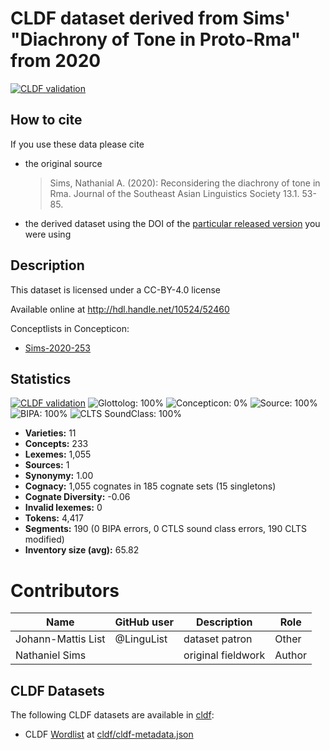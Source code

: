 # CLDF dataset derived from Sims' "Diachrony of Tone in Proto-Rma" from 2020

[![CLDF validation](https://github.com/lexibank/simsrma/workflows/CLDF-validation/badge.svg)](https://github.com/lexibank/simsrma/actions?query=workflow%3ACLDF-validation)

## How to cite

If you use these data please cite
- the original source
  > Sims, Nathanial A. (2020): Reconsidering the diachrony of tone in Rma. Journal of the Southeast Asian Linguistics Society 13.1. 53-85.
- the derived dataset using the DOI of the [particular released version](../../releases/) you were using

## Description


This dataset is licensed under a CC-BY-4.0 license

Available online at http://hdl.handle.net/10524/52460


Conceptlists in Concepticon:
- [Sims-2020-253](https://concepticon.clld.org/contributions/Sims-2020-253)
## Statistics


[![CLDF validation](https://github.com/lexibank/simsrma/workflows/CLDF-validation/badge.svg)](https://github.com/lexibank/simsrma/actions?query=workflow%3ACLDF-validation)
![Glottolog: 100%](https://img.shields.io/badge/Glottolog-100%25-brightgreen.svg "Glottolog: 100%")
![Concepticon: 0%](https://img.shields.io/badge/Concepticon-0%25-red.svg "Concepticon: 0%")
![Source: 100%](https://img.shields.io/badge/Source-100%25-brightgreen.svg "Source: 100%")
![BIPA: 100%](https://img.shields.io/badge/BIPA-100%25-brightgreen.svg "BIPA: 100%")
![CLTS SoundClass: 100%](https://img.shields.io/badge/CLTS%20SoundClass-100%25-brightgreen.svg "CLTS SoundClass: 100%")

- **Varieties:** 11
- **Concepts:** 233
- **Lexemes:** 1,055
- **Sources:** 1
- **Synonymy:** 1.00
- **Cognacy:** 1,055 cognates in 185 cognate sets (15 singletons)
- **Cognate Diversity:** -0.06
- **Invalid lexemes:** 0
- **Tokens:** 4,417
- **Segments:** 190 (0 BIPA errors, 0 CTLS sound class errors, 190 CLTS modified)
- **Inventory size (avg):** 65.82

# Contributors

Name | GitHub user | Description | Role
--- | --- | --- | ---
Johann-Mattis List | @LinguList | dataset patron | Other 
Nathaniel Sims | | original fieldwork| Author




## CLDF Datasets

The following CLDF datasets are available in [cldf](cldf):

- CLDF [Wordlist](https://github.com/cldf/cldf/tree/master/modules/Wordlist) at [cldf/cldf-metadata.json](cldf/cldf-metadata.json)